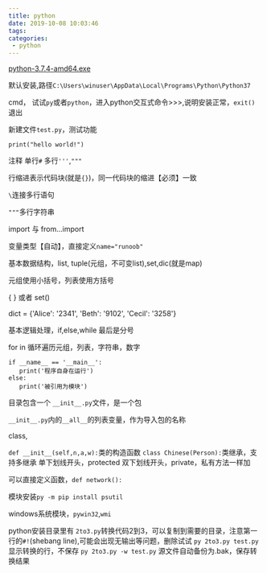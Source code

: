 ```yaml
---
title: python
date: 2019-10-08 10:03:46
tags:
categories:
 - python
---
```


[python-3.7.4-amd64.exe](https://www.python.org/ftp/python/3.7.4/python-3.7.4-amd64.exe)

默认安装,路径``C:\Users\winuser\AppData\Local\Programs\Python\Python37``

cmd， 试试``py``或者``python``，进入python交互式命令>>>,说明安装正常，``exit()`` 退出


新建文件``test.py``，测试功能
```
print("hello world!")
```

注释
单行``#``
多行``'''``,``"""``

行缩进表示代码块(就是``{}``)，同一代码块的缩进【必须】一致

``\``连接多行语句

``"""``多行字符串

import 与 from...import

变量类型【自动】，直接定义``name="runoob"``

基本数据结构，list, tuple(元组，不可变list),set,dic(就是map)

元组使用小括号，列表使用方括号

{ } 或者 set()

dict = {'Alice': '2341', 'Beth': '9102', 'Cecil': '3258'}

基本逻辑处理，if,else,while 最后是分号

for in 循环遍历元组，列表，字符串，数字

```
if __name__ == '__main__':
   print('程序自身在运行')
else:
   print('被引用为模块')
```

目录包含一个 ``__init__.py``文件，是一个包

``__init__.py``内的``__all__``的列表变量，作为导入包的名称

class,

``def __init__(self,n,a,w):``类的构造函数
``class Chinese(Person):``类继承，支持多继承
单下划线开头，protected
双下划线开头，private，私有方法一样加

可以直接定义函数，``def network():``


模块安装``py -m pip install psutil``

windows系统模块，``pywin32``,``wmi``

python安装目录里有 ``2to3.py``转换代码2到3，可以复制到需要的目录，注意第一行的``#!``(shebang line),可能会出现无输出等问题，删除试试
``py 2to3.py test.py`` 显示转换的行，不保存
``py 2to3.py -w test.py`` 源文件自动备份为.bak，保存转换结果

